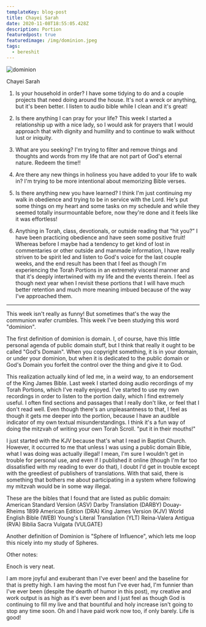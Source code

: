 ```yaml
---
templateKey: blog-post
title: Chayei Sarah
date: 2020-11-08T18:55:05.428Z
description: Portion
featuredpost: true
featuredimage: /img/dominion.jpeg
tags:
  - bereshit
---
```


![dominion](/img/dominion.jpg)

Chayei Sarah

1. Is your household in order?
   I have some tidying to do and a couple projects that need doing around the house. It's not a wreck or anything, but it's been better. I listen to audio bible while I clean and it's great!

2. Is there anything I can pray for your life?
   This week I started a relationship up with a nice lady, so I would ask for prayers that I would approach that with dignity and humility and to continue to walk without lust or iniquity.

3. What are you seeking?
   I'm trying to filter and remove things and thoughts and words from my life that are not part of God's eternal nature. Redeem the time!!

4. Are there any new things in holiness you have added to your life to walk in?
   I'm trying to be more intentional about memorizing Bible verses.

5. Is there anything new you have learned?
   I think I'm just continuing my walk in obedience and trying to be in service with the Lord. He's put some things on my heart and some tasks on my schedule and while they seemed totally insurmountable before, now they're done and it feels like it was effortless!

6. Anything in Torah, class, devotionals, or outside reading that “hit you?”
   I have been practicing obedience and have seen some positive fruit! Whereas before I maybe had a tendency to get kind of lost in commentaries or other outside and manmade information, I have really striven to be spirit led and listen to God's voice for the last couple weeks, and the end result has been that I feel as though I'm experiencing the Torah Portions in an extremely visceral manner and that it's deeply intertwined with my life and the events therein. I feel as though next year when I revisit these portions that I will have much better retention and much more meaning imbued because of the way I've approached them.

---

This week isn't really as funny! But sometimes that's the way the communion wafer crumbles. This week I've been studying this word "dominion".

The first definition of dominion is domain. I, of course, have this little personal agenda of public domain stuff, but I think that really it ought to be called "God's Domain". When you copyright something, it is in your domain, or under your dominion, but when it is dedicated to the public domain or God's Domain you forfeit the control over the thing and give it to God.

This realization actually kind of led me, in a weird way, to an endorsement of the King James Bible. Last week I started doing audio recordings of my Torah Portions, which I've really enjoyed. I've started to use my own recordings in order to listen to the portion daily, which I find extremely useful. I often find sections and passages that I really don't like, or feel that I don't read well. Even though there's an unpleasantness to that, I feel as though it gets me deeper into the portion, because I have an audible indicator of my own textual misunderstandings. I think it's a fun way of doing the mitzvah of writing your own Torah Scroll. "put it in their mouths!"

I just started with the KJV because that's what I read in Baptist Church. However, it occurred to me that unless I was using a public domain Bible, what I was doing was actually illegal! I mean, I'm sure I wouldn't get in trouble for personal use, and even if I published it online (though I'm far too dissatisfied with my reading to ever do that), I doubt I'd get in trouble except with the greediest of publishers of translations. With that said, there is something that bothers me about participating in a system where following my mitzvah would be in some way illegal.

These are the bibles that I found that are listed as public domain:  
American Standard Version (ASV)
Darby Translation (DARBY)
Douay-Rheims 1899 American Edition (DRA)
King James Version (KJV)
World English Bible (WEB)
Young's Literal Translation (YLT)
Reina-Valera Antigua (RVA)
Biblia Sacra Vulgata (VULGATE)

Another definition of Dominion is "Sphere of Influence", which lets me loop this nicely into my study of Spheres.

Other notes:

Enoch is very neat.

I am more joyful and exuberant than I've ever been! and the baseline for that is pretty high. I am having the most fun I've ever had, I'm funnier than I've ever been (despite the dearth of humor in this post), my creative and work output is as high as it's ever been and I just feel as though God is continuing to fill my live and that bountiful and holy increase isn't going to stop any time soon. Oh and I have paid work now too, if only barely. Life is good!
